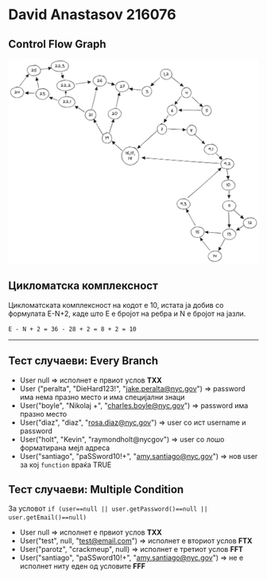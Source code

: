# David Anastasov 216076

## Control Flow Graph
![CFG](CFG.png)

## Цикломатска комплексност
Цикломатската комплексност на кодот е 10, истата ја добив со формулата E-N+2, каде што E е бројот на ребра и N е бројот на јазли.
```
E - N + 2 = 36 - 28 + 2 = 8 + 2 = 10
```

---

## Тест случаеви: Every Branch
- User null  => исполнет е првиот услов **TXX**
- User ("peralta", "DieHard123!", "jake.peralta@nyc.gov") => password има нема празно место и има специјални знаци
- User("boyle", "Nikolaj +", "charles.boyle@nyc.gov") => password има празно место
- User("diaz", "diaz", "rosa.diaz@nyc.gov") => user со ист username и password
- User("holt", "Kevin", "raymondholt@nycgov") => user со лошо форматирана мејл адреса
- User("santiago", "paSSword10!+", "amy.santiago@nyc.gov") => нов user за кој `function` враќа TRUE

## Тест случаеви: Multiple Condition
За условот `if (user==null || user.getPassword()==null || user.getEmail()==null)`
- User null  => исполнет е првиот услов **TXX**
- User("test", null, "test@email.com")  => исполнет е вториот услов  **FTX**
- User("parotz", "crackmeup", null)  => исполнет е третиот услов **FFT**
- User("santiago", "paSSword10!+", "amy.santiago@nyc.gov") => не е исполнет ниту еден од условите **FFF**